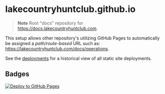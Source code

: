 # lakecountryhuntclub.github.io

> **Note** Root "docs" repository for https://docs.lakecountryhuntclub.com.

This setup allows other repository's utilizing GitHub Pages to automatically be assigned a *path/route-based* URL such as: <https://lakecountryhuntclub.com/docs/operations>.

See the [deployments](https://github.com/lakecountryhuntclub/lakecountryhuntclub.github.io/deployments) for a historical view of all static site deployments.

## Badges

[![Deploy to GitHub Pages](https://github.com/lakecountryhuntclub/lakecountryhuntclub.github.io/actions/workflows/gh-pages.yml/badge.svg?branch=main)](https://github.com/lakecountryhuntclub/lakecountryhuntclub.github.io/actions/workflows/gh-pages.yml)


